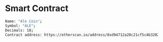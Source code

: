 # Smart Contract

``` bash
Name: "Ale Coin";
Symbol: "ALE";
Decimals: 18;
Contract address: https://etherscan.io/address/0xd94712a28c21cf5c4b3202ffddc572c30fa2c52b
```

